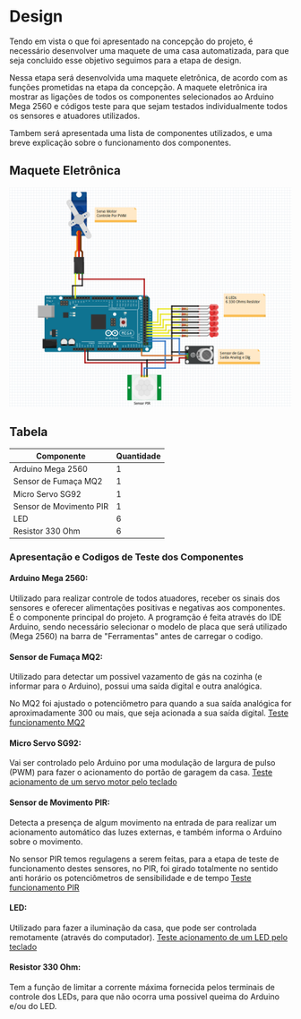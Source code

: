 # Design

Tendo em vista o que foi apresentado na concepção do projeto, é necessário desenvolver uma maquete de uma casa automatizada, para que seja concluido esse objetivo seguimos para a etapa de design.

Nessa etapa será desenvolvida uma maquete eletrônica, de acordo com as funções prometidas na etapa da concepção. 
A maquete eletrônica ira mostrar as ligações de todos os componentes selecionados ao Arduino Mega 2560 e códigos teste para que sejam testados individualmente todos os sensores e atuadores utilizados. 

Tambem será apresentada uma lista de componentes utilizados, e uma breve explicação sobre o funcionamento dos componentes.
## Maquete Eletrônica
![](./imagens/image.png)
## Tabela

| Componente | Quantidade |   
| ----------------------| ---------- |
|Arduino Mega 2560| 1
| Sensor de Fumaça MQ2	 |  1
| Micro Servo SG92| 1
| Sensor de Movimento PIR | 1
| LED 	 |  6
| Resistor 330 Ohm	| 6

### Apresentação e Codigos de Teste dos Componentes

#### Arduino Mega 2560:
Utilizado para realizar controle de todos atuadores, receber os sinais dos sensores e oferecer alimentações positivas e negativas aos componentes. É o componente principal do projeto. A programção é feita através do IDE Arduino, sendo necessário selecionar o modelo de placa que será utilizado (Mega 2560) na barra de "Ferramentas" antes de carregar o codigo.

#### Sensor de Fumaça MQ2:
Utilizado para detectar um possivel vazamento de gás na cozinha (e informar para o Arduino), possui uma saída digital e outra analógica.

No MQ2 foi ajustado o potenciômetro para quando a sua saída analógica for aproximadamente 300 ou mais, que seja acionada a sua saída digital.
[Teste funcionamento MQ2](./testes/Teste_MQ2.ino)

#### Micro Servo SG92:
Vai ser controlado pelo Arduino por uma modulação de largura de pulso (PWM) para fazer o acionamento do portão de garagem da casa.
[Teste acionamento de um servo motor pelo teclado](./testes/Teste_Servo_com_teclado.ino)

#### Sensor de Movimento PIR:
Detecta a presença de algum movimento na entrada de para realizar um acionamento automático das luzes externas, e também informa o Arduino sobre o movimento.

No sensor PIR temos regulagens a serem feitas, para a etapa de teste de funcionamento destes sensores, no PIR, foi girado totalmente no sentido anti horário os potenciômetros de sensibilidade e de tempo
[Teste funcionamento PIR](./testes/Teste_PIR.ino)

#### LED:
Utilizado para fazer a iluminação da casa, que pode ser controlada remotamente (através do computador).
[Teste acionamento de um LED pelo teclado](./testes/Teste_LED_com_teclado.ino)

#### Resistor 330 Ohm:
Tem a função de limitar a corrente máxima fornecida pelos terminais de controle dos LEDs, para que não ocorra uma possivel queima do Arduino e/ou do LED.
